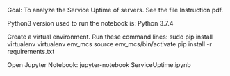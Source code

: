 Goal:
To analyze the Service Uptime of servers. See the file Instruction.pdf.


Python3 version used to run the notebook is:
    Python 3.7.4


Create a virtual environment. Run these command lines:
    sudo pip install virtualenv
    virtualenv env_mcs
    source env_mcs/bin/activate
    pip install -r requirements.txt


Open Jupyter Notebook:
    jupyter-notebook ServiceUptime.ipynb
